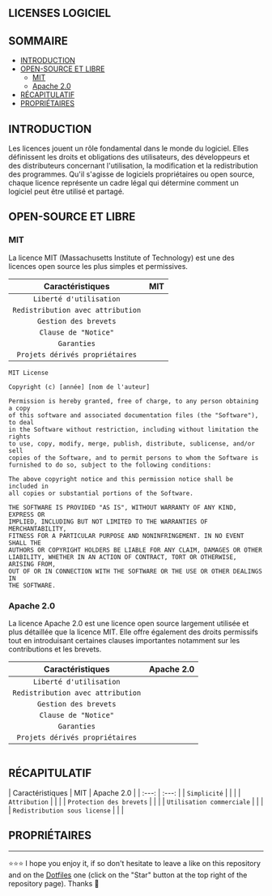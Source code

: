 ## LICENSES LOGICIEL

## SOMMAIRE
- [INTRODUCTION](#introduction)
- [OPEN-SOURCE ET LIBRE](#opensource-et-libre)
  - [MIT](#mit)
  - [Apache 2.0](#apache20)
- [RÉCAPITULATIF](#récapitulatif)
- [PROPRIÉTAIRES](#propriétaires)

## INTRODUCTION
Les licences jouent un rôle fondamental dans le monde du logiciel. Elles définissent les droits et obligations des utilisateurs, des développeurs et des distributeurs concernant l'utilisation, la modification et la redistribution des programmes. Qu'il s'agisse de logiciels propriétaires ou open source, chaque licence représente un cadre légal qui détermine comment un logiciel peut être utilisé et partagé.

## OPEN-SOURCE ET LIBRE
### MIT
La licence MIT (Massachusetts Institute of Technology) est une des licences open source les plus simples et permissives.  

| Caractéristiques | MIT |
| :---: | :---: |
| `Liberté d'utilisation` |  |
| `Redistribution avec attribution` |  |
| `Gestion des brevets` |  |
| `Clause de "Notice"` |  |
| `Garanties` |  |
| `Projets dérivés propriétaires` |  |


```plaintext
MIT License

Copyright (c) [année] [nom de l'auteur]

Permission is hereby granted, free of charge, to any person obtaining a copy
of this software and associated documentation files (the "Software"), to deal
in the Software without restriction, including without limitation the rights
to use, copy, modify, merge, publish, distribute, sublicense, and/or sell
copies of the Software, and to permit persons to whom the Software is
furnished to do so, subject to the following conditions:

The above copyright notice and this permission notice shall be included in
all copies or substantial portions of the Software.

THE SOFTWARE IS PROVIDED "AS IS", WITHOUT WARRANTY OF ANY KIND, EXPRESS OR
IMPLIED, INCLUDING BUT NOT LIMITED TO THE WARRANTIES OF MERCHANTABILITY,
FITNESS FOR A PARTICULAR PURPOSE AND NONINFRINGEMENT. IN NO EVENT SHALL THE
AUTHORS OR COPYRIGHT HOLDERS BE LIABLE FOR ANY CLAIM, DAMAGES OR OTHER
LIABILITY, WHETHER IN AN ACTION OF CONTRACT, TORT OR OTHERWISE, ARISING FROM,
OUT OF OR IN CONNECTION WITH THE SOFTWARE OR THE USE OR OTHER DEALINGS IN
THE SOFTWARE.
```

### Apache 2.0
La licence Apache 2.0 est une licence open source largement utilisée et plus détaillée que la licence MIT. Elle offre également des droits permissifs tout en introduisant certaines clauses importantes notamment sur les contributions et les brevets.

| Caractéristiques | Apache 2.0 |
| :---: | :---: |
| `Liberté d'utilisation` |  |
| `Redistribution avec attribution` |  |
| `Gestion des brevets` |  |
| `Clause de "Notice"` |  |
| `Garanties` |  |
| `Projets dérivés propriétaires` |  |

```plaintext

```

## RÉCAPITULATIF
| Caractéristiques | MIT | Apache 2.0 |
| :---: | :---: |
| `Simplicité` |  |  |
| `Attribution` |  |  |
| `Protection des brevets` |  |  |
| `Utilisation commerciale` |  |  |
| `Redistribution sous license` |  |  |


## PROPRIÉTAIRES


***

⭐⭐⭐ I hope you enjoy it, if so don't hesitate to leave a like on this repository and on the [Dotfiles](https://github.com/EmmanuelLefevre/Dotfiles) one (click on the "Star" button at the top right of the repository page). Thanks 🤗
